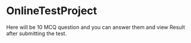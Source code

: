 # OnlineTestProject
Here will be 10 MCQ question and you can answer them and view Result after submitting the test.

